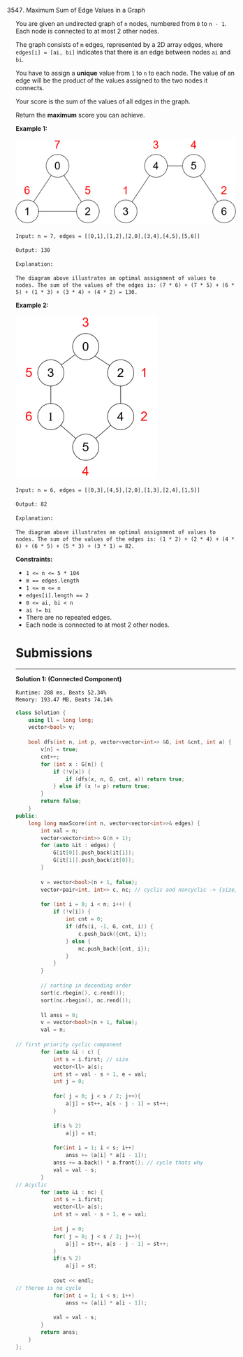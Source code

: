 3547. Maximum Sum of Edge Values in a Graph

You are given an undirected graph of `n` nodes, numbered from `0` to `n - 1`. Each node is connected to at most 2 other nodes.

The graph consists of `m` edges, represented by a 2D array edges, where `edges[i] = [ai, bi]` indicates that there is an edge between nodes `ai` and `bi`.

You have to assign a **unique** value from `1` to `n` to each node. The value of an edge will be the product of the values assigned to the two nodes it connects.

Your score is the sum of the values of all edges in the graph.

Return the **maximum** score you can achieve.

 

**Example 1:**

![3547_graphproblemex1drawio.png](img/3547_graphproblemex1drawio.png)
```
Input: n = 7, edges = [[0,1],[1,2],[2,0],[3,4],[4,5],[5,6]]

Output: 130

Explanation:

The diagram above illustrates an optimal assignment of values to nodes. The sum of the values of the edges is: (7 * 6) + (7 * 5) + (6 * 5) + (1 * 3) + (3 * 4) + (4 * 2) = 130.
```

**Example 2:**

![3547_graphproblemex2drawio.png](img/3547_graphproblemex2drawio.png)
```
Input: n = 6, edges = [[0,3],[4,5],[2,0],[1,3],[2,4],[1,5]]

Output: 82

Explanation:

The diagram above illustrates an optimal assignment of values to nodes. The sum of the values of the edges is: (1 * 2) + (2 * 4) + (4 * 6) + (6 * 5) + (5 * 3) + (3 * 1) = 82.
```
 

**Constraints:**

* `1 <= n <= 5 * 104`
* `m == edges.length`
* `1 <= m <= n`
* `edges[i].length == 2`
* `0 <= ai, bi < n`
* `ai != bi`
* There are no repeated edges.
* Each node is connected to at most 2 other nodes.

# Submissions
---
**Solution 1: (Connected Component)**
```
Runtime: 288 ms, Beats 52.34%
Memory: 193.47 MB, Beats 74.14%
```
```c++
class Solution {
    using ll = long long;
    vector<bool> v; 

    bool dfs(int n, int p, vector<vector<int>> &G, int &cnt, int a) {
        v[n] = true;
        cnt++;
        for (int x : G[n]) {
            if (!v[x]) {
                if (dfs(x, n, G, cnt, a)) return true;
            } else if (x != p) return true;
        }
        return false; 
    }
public:
    long long maxScore(int n, vector<vector<int>>& edges) {
        int val = n;
        vector<vector<int>> G(n + 1);
        for (auto &it : edges) {
            G[it[0]].push_back(it[1]);
            G[it[1]].push_back(it[0]); 
        }

        v = vector<bool>(n + 1, false);
        vector<pair<int, int>> c, nc; // cyclic and noncyclic -> {size, startnode}

        for (int i = 0; i < n; i++) {
            if (!v[i]) {
                int cnt = 0;
                if (dfs(i, -1, G, cnt, i)) {
                    c.push_back({cnt, i});
                } else {
                    nc.push_back({cnt, i});
                }
            }
        }

        // sorting in decending order
        sort(c.rbegin(), c.rend());
        sort(nc.rbegin(), nc.rend());

        ll anss = 0;
        v = vector<bool>(n + 1, false);
        val = n;

// first priority cyclic component
        for (auto &i : c) {
            int s = i.first; // size
            vector<ll> a(s);
            int st = val - s + 1, e = val; 
            int j = 0;

            for( j = 0; j < s / 2; j++){
                a[j] = st++, a[s - j - 1] = st++;
            }

            if(s % 2)
                a[j] = st; 

            for(int i = 1; i < s; i++)
                anss += (a[i] * a[i - 1]);
            anss += a.back() * a.front(); // cycle thats why
            val = val - s;
        }
// Acyclic
        for (auto &i : nc) {
            int s = i.first;
            vector<ll> a(s);
            int st = val - s + 1, e = val;

            int j = 0;
            for( j = 0; j < s / 2; j++){
                a[j] = st++, a[s - j - 1] = st++;
            }
            if(s % 2)
                a[j] = st;

            cout << endl; 
// theree is no cycle
            for(int i = 1; i < s; i++)
                anss += (a[i] * a[i - 1]);

            val = val - s;
        } 
        return anss;
    }
};
```
